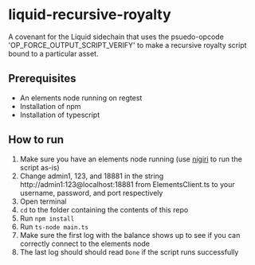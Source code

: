 # liquid-recursive-royalty

A covenant for the Liquid sidechain that uses the psuedo-opcode 'OP_FORCE_OUTPUT_SCRIPT_VERIFY' to make a recursive royalty script bound to a particular asset.

## Prerequisites
- An elements node running on regtest
- Installation of npm
- Installation of typescript

## How to run
<ol>
<li>Make sure you have an elements node running (use <a href="https://github.com/vulpemventures/nigiri">nigiri</a> to run the script as-is)</li>

<li>Change admin1, 123, and 18881 in the string http://admin1:123@localhost:18881 from ElementsClient.ts to your username, password, and port respectively

<li>Open terminal</li>

<li><code>cd</code> to the folder containing the contents of this repo</li>

<li>Run <code>npm install</code></li>

<li>Run <code>ts-node main.ts</code></li>

<li>Make sure the first log with the balance shows up to see if you can correctly connect to the elements node</li>

<li>The last log should should read <code>Done</code> if the script runs successfully</li>
</ol>